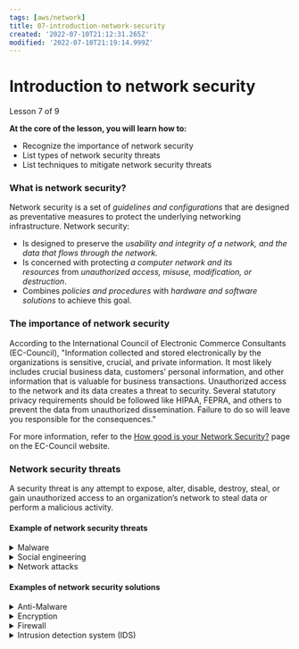 ```yaml
---
tags: [aws/network]
title: 07-introduction-network-security
created: '2022-07-10T21:12:31.265Z'
modified: '2022-07-10T21:19:14.999Z'
---
```


# Introduction to network security

Lesson 7 of 9 

**At the core of the lesson, you will learn how to:** 

- Recognize the importance of network security
- List types of network security threats
- List techniques to mitigate network security threats

### What is network security?

Network security is a set of *guidelines and configurations* that are designed as preventative measures to protect the underlying networking infrastructure. Network security:  

- Is designed to preserve the *usability and integrity of a network, and the data that flows through the network.*
- Is concerned with protecting *a computer network and its resources* from *unauthorized access, misuse, modification, or destruction*.
- Combines *policies and procedures* with *hardware and software solutions* to achieve this goal.

### The importance of network security

According to the International Council of Electronic Commerce Consultants (EC-Council), "Information collected and stored electronically by the organizations is sensitive, crucial, and private information. It most likely includes crucial business data, customers’ personal information, and other information that is valuable for business transactions. Unauthorized access to the network and its data creates a threat to security. Several statutory privacy requirements should be followed like HIPAA, FEPRA, and others to prevent the data from unauthorized dissemination. Failure to do so will leave you responsible for the consequences."

For more information, refer to the [How good is your Network Security?](https://www.eccouncil.org/network-security/) page on the EC-Council website.

### Network security threats

A security threat is any attempt to expose, alter, disable, destroy, steal, or gain unauthorized access to an organization’s network to steal data or perform a malicious activity.

#### Example of network security threats

<details>
  <summary>Malware</summary>
  <markdown>
        Software that purposefully intends to damage a computer, client, server, or network. Ransomware, spyware, and viruses are all examples of malware.
    </markdown>
</details>

<details>
  <summary>Social engineering</summary>
    <markdown>
        Using deception to trick a person into reveal personal or confidential information. A common example is phishing attacks that disguise themselves as requests for information from trusted service providers.
  </markdown>
</details>

<details>
  <summary>Network attacks</summary>
  <markdown>
    Actions that seek to gain unauthorized access to a network to steal data or perform a malicious activity. A common example is the distributed denial of service (DDOS) attack, which creates many requests on a service. The service then becomes so overwhelmed that it becomes inaccessible to users or devices that might need it.
  </markdown>  
</details>

#### Examples of network security solutions

<details>
  <summary>Anti-Malware</summary>
  <markdown>
  Software that protects both the network and the devices on the network
  </markdown>
</details>

<details>
  <summary>Encryption</summary>
  <markdown>
    Scrambling data at rest or in transit to keep it private so that it can only be read by the intended recipient
  </markdown>
</details>

<details>  
  <summary>Firewall</summary>
  <markdown>
              A hardware or software solution that filters incoming and outgoing traffic in a network to prevent unauthorized access
  </markdown>
</details>

<details>
  <summary>Intrusion detection system (IDS)</summary>
  <markdown>
        A hardware or software solution that monitors traffic in the network to detect intrusions, and generates alerts when they occur.
   </markdown>
</details>

